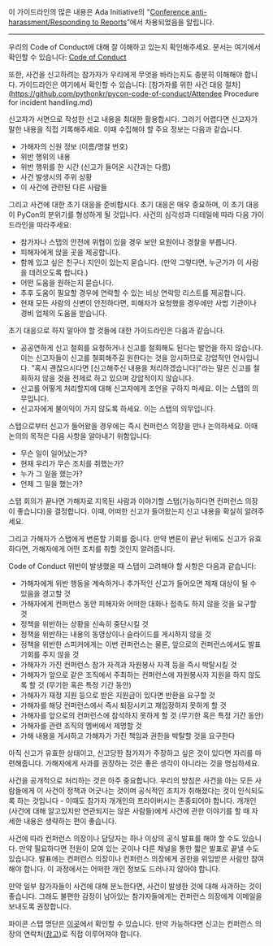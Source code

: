 이 가이드라인의 많은 내용은 Ada Initiative의 "[Conference anti-harassment/Responding to Reports](http://geekfeminism.wikia.com/wiki/Conference_anti-harassment/Responding_to_reports)”에서 차용되었음을 알립니다.

-------------------------------------------------------------------------------------------------
우리의 Code of Conduct에 대해 잘 이해하고 있는지 확인해주세요. 문서는 여기에서 확인할 수 있습니다: [Code of Conduct](https://github.com/pythonkr/pycon-code-of-conduct/blob/korean/code_of_conduct.md)

또한, 사건을 신고하려는 참가자가 우리에게 무엇을 바라는지도 충분히 이해해야 합니다. 가이드라인은 여기에서 확인할 수 있습니다: [참가자를 위한 사건 대응 절차](https://github.com/pythonkr/pycon-code-of-conduct/Attendee Procedure for incident handling.md)

신고자가 서면으로 작성한 신고 내용을 최대한 활용합시다. 그러기 어렵다면 신고자가 말한 내용을 직접 기록해주세요. 이때 수집해야 할 주요 정보는 다음과 같습니다.

 - 가해자의 신원 정보 (이름/명찰 번호)
 - 위반 행위의 내용
 - 위반 행위를 한 시간 (신고가 들어온 시간과는 다름)
 - 사건 발생시의 주위 상황
 - 이 사건에 관련된 다른 사람들

그리고 사건에 대한 초기 대응을 준비합시다. 초기 대응은 매우 중요하며, 이 초기 대응이 PyCon의 분위기를 형성하게 될 것입니다. 사건의 심각성과 디테일에 따라 다음 가이드라인을 따라주세요:

 - 참가자나 스탭의 안전에 위협이 있을 경우 보안 요원이나 경찰을 부릅니다.
 - 피해자에게 앉을 곳을 제공합니다.
 - 함께 있고 싶은 친구나 지인이 있는지 묻습니다. (만약 그렇다면, 누군가가 이 사람을 데려오도록 합니다.)
 - 어떤 도움을 원하는지 묻습니다.
 - 추후 도움이 필요할 경우에 연락할 수 있는 비상 연락망 리스트를 제공합니다.
 - 현재 모든 사람의 신변이 안전하다면, 피해자가 요청했을 경우에만 사법 기관이나 경비 업체의 도움을 받습니다.

초기 대응으로 하지 말아야 할 것들에 대한 가이드라인은 다음과 같습니다.

 - 공공연하게 신고 철회를 요청하거나 신고를 철회해도 된다는 발언을 하지 않습니다.
이는 신고자들이 신고를 철회해주길 원한다는 것을 암시하므로 강압적인 언사입니다.
"혹시 괜찮으시다면 [신고해주신 내용을 처리하겠습니다]"라는 말은 신고를 철회하지 않을 것을 전제로 하고 있으며 강압적이지 않습니다.
 - 신고를 어떻게 처리할지에 대해 신고자에게 조언을 구하지 마세요. 이는 스탭의 의무입니다.
 - 신고자에게 불이익이 가지 않도록 하세요. 이는 스탭의 의무입니다.

스탭으로부터 신고가 들어왔을 경우에는 즉시 컨퍼런스 의장을 만나 논의하세요.
이때 논의의 목적은 다음 사항을 알아내기 위함입니다:

 - 무슨 일이 일어났는가?
 - 현재 우리가 무슨 조치를 취했는가?
 - 누가 그 일을 했는가?
 - 언제 그 일을 했는가?

스탭 회의가 끝나면 가해자로 지목된 사람과 이야기할 스탭(가능하다면 컨퍼런스 의장이 좋습니다)을 결정합니다. 이때, 어떠한 신고가 들어왔는지 신고 내용을 확실히 알려주세요.

그리고 가해자가 스탭에게 변론할 기회를 줍니다. 만약 변론이 끝난 뒤에도 신고가 유효하다면, 가해자에게 어떤 조치를 취할 것인지 알려줍니다.

Code of Conduct 위반이 발생했을 때 스탭이 고려해야 할 사항은 다음과 같습니다:

 - 가해자에게 위반 행동을 계속하거나 추가적인 신고가 들어오면 제재 대상이 될 수 있음을 경고할 것
 - 가해자에게 컨퍼런스 동안 피해자와 어떠한 대화나 접촉도 하지 않을 것을 요구할 것
 - 정책을 위반하는 상황을 신속히 중단시킬 것
 - 정책을 위반하는 내용의 동영상이나 슬라이드를 게시하지 않을 것
 - 정책을 위반한 스피커에게는 이번 컨퍼런스는 물론, 앞으로의 컨퍼런스에서도 발표 기회를 주지 않을 것
 - 가해자가 가진 컨퍼런스 참가 자격과 자원봉사 자격 등을 즉시 박탈시킬 것
 - 가해자가 앞으로 같은 조직에서 주최하는 컨퍼런스에 자원봉사자 지원을 하지 않도록 할 것 (무기한 혹은 특정 기간 동안)
 - 가해자가 재정 지원 등으로 받은 지원금이 있다면 반환을 요구할 것
 - 가해자를 해당 컨퍼런스에서 즉시 퇴장시키고 재입장하지 못하게 할 것
 - 가해자를 앞으로의 컨퍼런스에 참석하지 못하게 할 것 (무기한 혹은 특정 기간 동안)
 - 가해자를 관련 조직의 멤버에서 제명할 것
 - 가해 내용을 게시하고 가해자가 가진 책임과 권한을 박탈할 것을 요구한다

아직 신고가 유효한 상태이고, 신고당한 참가자가 주장하고 싶은 것이 있다면 자리를 마련해줍니다.
가해자에게 사과를 권장하는 것은 좋은 생각이 아니라는 것을 명심하세요.

사건을 공개적으로 처리하는 것은 아주 중요합니다. 우리의 방침은 사건을 아는 모든 사람들에게 이 사건이 정책과 어긋나는 것이며 공식적인 조치가 취해졌다는 것이 인식되도록 하는 것입니다 - 이때도 참가자 개개인의 프라이버시는 존중되어야 합니다. 개개인(사건에 대해 알고있지만 연관되지는 않은 사람들)에게 사건에 관한 이야기를 할 때 자세한 내용은 생략하는 편이 좋습니다.

사건에 따라 컨퍼런스 의장이나 담당자는 하나 이상의 공식 발표를 해야 할 수도 있습니다. 만약 필요하다면 전원이 모여 있는 곳이나 다른 채널을 통한 짧은 발표로 끝낼 수도 있습니다. 발표에는 컨퍼런스 의장이나 컨퍼런스 의장에게 권한을 위임받은 사람만 참여해야 합니다. 이 과정에서는 어떠한 개인 정보도 드러나지 않아야 합니다.

만약 일부 참가자들이 사건에 대해 분노한다면, 사건이 발생한 것에 대해 사과하는 것이 좋습니다. 그래도 불편한 감정이 남아있는 참가자들에게는 컨퍼런스 의장에게 이메일을 보내도록 권장합니다.

파이콘 스탭 명단은 [이곳](https://www.pycon.kr/2017/about/staff/)에서 확인할 수 있습니다. 만약 가능하다면 신고는 컨퍼런스 의장의 연락처([참고](https://www.pycon.kr/2017/about/coc/))로 직접 이루어져야 합니다.
